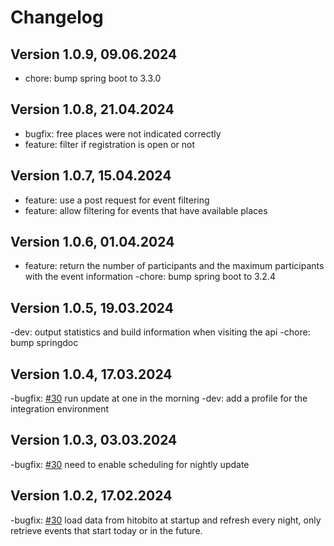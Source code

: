 # Changelog

## Version 1.0.9, 09.06.2024

- chore: bump spring boot to 3.3.0

## Version 1.0.8, 21.04.2024

- bugfix: free places were not indicated correctly
- feature: filter if registration is open or not

## Version 1.0.7, 15.04.2024

- feature: use a post request for event filtering
- feature: allow filtering for events that have available places

## Version 1.0.6, 01.04.2024

- feature: return the number of participants and the maximum participants with the event information
-chore: bump spring boot to 3.2.4

## Version 1.0.5, 19.03.2024

-dev: output statistics and build information when visiting the api
-chore: bump springdoc

## Version 1.0.4, 17.03.2024

-bugfix: [#30](https://github.com/cevi/event-overview-cevidb/issues/30) run update at one in the morning
-dev: add a profile for the integration environment

## Version 1.0.3, 03.03.2024

-bugfix: [#30](https://github.com/cevi/event-overview-cevidb/issues/30) need to enable scheduling for nightly update

## Version 1.0.2, 17.02.2024

-bugfix: [#30](https://github.com/cevi/event-overview-cevidb/issues/30) load data from hitobito at startup and refresh every night, only retrieve events that start today or in the future.